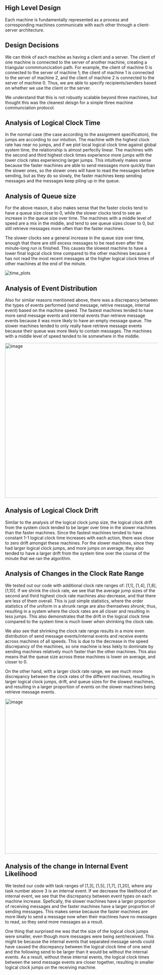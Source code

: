 ## High Level Design
Each machine is fundamentally represented as a process and corresponding machines communicate with each other through a client-server architecture. 

## Design Decisions
We can think of each machine as having a client and a server. The client of one machine is connected to the server of another machine, creating a triangular commmuncication path. For example, the client of machine 0 is connected to the server of machine 1; the client of machine 1 is connected to the server of machine 2, and the client of machine 2 is connected to the server of machine 0. Thus, we are able to specify recipients/senders based on whether we use the client or the server.

We understand that this is not robustly scalable beyond three machines, but thought this was the cleanest deisgn for a simple three machine communciation protocol.

## Analysis of Logical Clock Time
In the normal case (the case according to the assignment specification), the jumps are according to our intuition. The machine with the highest clock rate has near no jumps, and if we plot local logical clock time against global system time, the relationship is almost perfectly linear. The machines with the second and third highest clock times experience more jumps with the lower clock rates experiencing larger jumps. This intuitively makes sense because the faster machines are able to send messages more quickly than the slower ones, so the slower ones will have to read the messages before sending, but as they do so slowly, the faster machines keep sending messages and the messages keep piling up in the queue.

## Analysis of Queue size

For the above reason, it also makes sense that the faster clocks tend to have a queue size close to 0, while the slower clocks tend to see an increase in the queue size over time. The machines with a middle level of speed are a mix in the middle, and tend to see queue sizes closer to 0, but still retrieve messages more often than the faster machines.

The slower clocks see a general increase in the queue size over time, enough that there are still excess messages to be read even after the minute-long run is finished. This causes the slowest machine to have a lower final logical clock time compared to the other machines because it has not read the most recent messages at the higher logical clock times of other machines at the end of the minute.

![time_plots](https://user-images.githubusercontent.com/29786053/223855947-aad6c749-8a0f-4ac0-acf2-1177a8ad743c.png)

## Analysis of Event Distribution

Also for similar reasons mentioned above, there was a discrepancy between the types of events performed (send message, retrive message, internal event) based on the machine speed. The fastest machines tended to have more send message events and internal events than retrieve message events because it was more likely to have an empty message queue. The slower machines tended to only really have retrieve message events because their queue was more likely to contain messages. The machines with a middle level of speed tended to lie somewhere in the middle.

<img width="511" alt="image" src="https://user-images.githubusercontent.com/29786053/223854592-80e00723-3ef6-4aea-9b17-fe476cd84987.png">

## Analysis of Logical Clock Drift

Similar to the analysis of the logical clock jump size, the logical clock drift from the system clock tended to be larger over time in the slower machines than the faster machines. Since the fastest machines tended to have constant 1-1 logical clock time increases with each action, there was close to zero drift amongst these machines. For the slower machines, since they had larger logical clock jumps, and more jumps on average, they also tended to have a larger drift from the system time over the course of the minute that we ran the algorithm.

## Analysis of Changes in the Clock Rate Range

We tested out our code with additional clock rate ranges of: [1,1], [1,4], [1,8], [1,10]. If we shrink the clock rate, we see that the average jump sizes of the second and third highest clock rate machines also decrease, and that there are less of them overall. This is just simple statistics, where the order statistics of the uniform in a shrunk range are also themselves shrunk; thus, resulting in a system where the clock rates are all closer and resulting in less jumps. This also demonstrates that the drift in the logical clock time compared to the system time is much lower when shrinking the clock rate.

We also see that shrinking the clock rate range results in a more even distribution of send message events/internal events and receive events across machines of all speeds. This is due to the decrease in the speed discrepancy of the machines, so one machine is less liekly to dominate by sending machines relatively much faster than the other machines. This also means that the queue size across these machines is lower on average, and closer to 0. 

On the other hand, with a larger clock rate range, we see much more discrepancy between the clock rates of the different machines, resulting in larger logical clock jumps, drift, and queue sizes for the slowest machines, and resulting in a larger proportion of events on the slower machines being retrieve message events.

<img width="511" alt="image" src="https://user-images.githubusercontent.com/29786053/223854349-8d904c43-7f5d-4782-8e24-a3ba19c49f14.png">

## Analysis of the change in Internal Event Likelihood
We tested our code with task ranges of [1,3], [1,5], [1,7], [1,20], where any task number above 3 is an internal event. If we decrease the likelihood of an internal event, we see that the discrepancy between event types on each machine increase. Spefically, the slower machines have a larger proportion of receiving messages and the faster machines have a larger proportion of sending messages. This makes sense because the faster machines are more likely to send a message now when their machines have no messages to read, so they send more messages as a result.

One thing that surprised me was that the size of the logical clock jumps were smaller, even though more messages were being sent/received. This might be because the internal events that separated message sends could have caused the discrepancy between the logical clock time of one send and the following send to be larger than it would be without the internal events. As a result, without these internal events, the logical clock times between the send message events are closer together, resulting in smaller logical clock jumps on the receiving machine.
